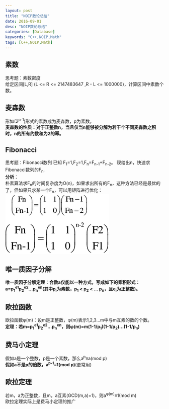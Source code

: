 ```yaml
---
layout: post
title: "NOIP数论总结"
date: 2016-09-01
desc: "NOIP数论总结"
categories: [Database]
keywords: "C++,NOIP,Math"
tags: [C++,NOIP,Math]
---
```


## 素数
思考题：素数密度  
给定区间[L,R] (L <= R <= 2147483647 ,R - L <= 1000000)，计算区间中素数个数。  

## 麦森数
形如(2<sup>p-1</sup>)形式的素数成为麦森数，p为素数。  
**麦森数的性质：对于正整数n，当且仅当n能够被分解为若干个不同麦森数之积时，n的所有约数和为2的幂。**  

## Fibonacci
思考题：Fibonacci数列
已知 F<sub>1</sub>=1,F<sub>2</sub>=1,F<sub>n</sub>=F<sub>n-1</sub>+F<sub>n-2</sub>。 现给出n，快速求Fibonacci数列的F<sub>n</sub>.  
**分析**：  
朴素算法求F<sub>n</sub>的时间复杂度为O(n)，如果求出所有的F<sub>n</sub>，这种方法已经是最优的了，但如果只求某一个F<sub>n</sub>，可以用矩阵进行优化：  
![alt text](/../static/img/blog/noip-math/Blog_Fib.png "fibonacci")

## 唯一质因子分解
**唯一质因子分解定理：合数a仅能以一种方式，写成如下的乘积形式：  
a=p<sub>1</sub><sup>e1</sup>p<sub>2</sub><sup>e2</sup>...p<sub>n</sub><sup>en</sup>(其中p<sub>i</sub>为素数，p<sub>1</sub> < p<sub>2</sub> < ... p<sub>n</sub>，且e<sub>i</sub>为正整数)。**  

## 欧拉函数
欧拉函数φ(m)：设m是正整数，φ(m)表示1,2,3...m中与m互素的数的个数。  
**定理：若m=p<sub>1</sub><sup>e1</sup>p<sub>2</sub><sup>e2</sup>...p<sub>n</sub><sup>en</sup>，则φ(m)=m(1-1/p<sub>1</sub>)(1-1/p<sub>2</sub>)...(1-1/p<sub>n</sub>)**  

## 费马小定理
假如a是一个整数，p是一个素数，那么a<sup>p</sup>≡a(mod p)  
**假如a不是p的倍数，a<sup>p-1</sup>≡1(mod p)**(更常用)  

## 欧拉定理
若m，a为正整数，且m，a互素(GCD(m,a)=1)，则a<sup>φ(m)</sup>≡1(mod m)  
欧拉定理实际上是费马小定理的推广  